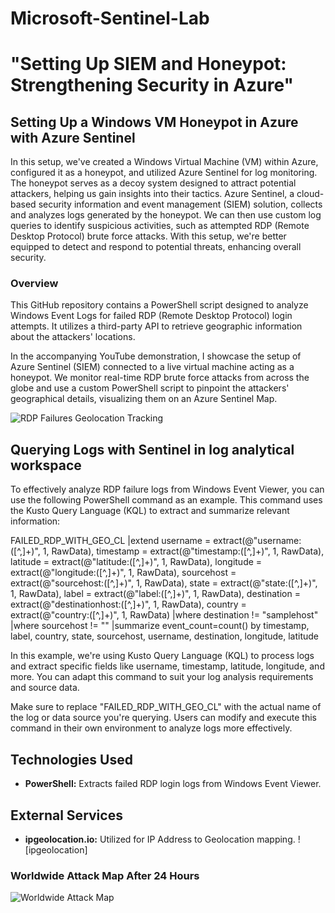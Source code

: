 # Microsoft-Sentinel-Lab

# "Setting Up SIEM and Honeypot: Strengthening Security in Azure"

## Setting Up a Windows VM Honeypot in Azure with Azure Sentinel

In this setup, we've created a Windows Virtual Machine (VM) within Azure, configured it as a honeypot, and utilized Azure Sentinel for log monitoring. The honeypot serves as a decoy system designed to attract potential attackers, helping us gain insights into their tactics. Azure Sentinel, a cloud-based security information and event management (SIEM) solution, collects and analyzes logs generated by the honeypot. We can then use custom log queries to identify suspicious activities, such as attempted RDP (Remote Desktop Protocol) brute force attacks. With this setup, we're better equipped to detect and respond to potential threats, enhancing overall security.

### Overview

This GitHub repository contains a PowerShell script designed to analyze Windows Event Logs for failed RDP (Remote Desktop Protocol) login attempts. It utilizes a third-party API to retrieve geographic information about the attackers' locations.

In the accompanying YouTube demonstration, I showcase the setup of Azure Sentinel (SIEM) connected to a live virtual machine acting as a honeypot. We monitor real-time RDP brute force attacks from across the globe and use a custom PowerShell script to pinpoint the attackers' geographical details, visualizing them on an Azure Sentinel Map.

![RDP Failures Geolocation Tracking](https://imgur.com/a/L2Hd7Zn)

## Querying Logs with Sentinel in log analytical workspace 

To effectively analyze RDP failure logs from Windows Event Viewer, you can use the following PowerShell command as an example. This command uses the Kusto Query Language (KQL) to extract and summarize relevant information:

FAILED_RDP_WITH_GEO_CL
|extend username = extract(@"username:([^,]+)", 1, RawData),
         timestamp = extract(@"timestamp:([^,]+)", 1, RawData),
         latitude = extract(@"latitude:([^,]+)", 1, RawData),
         longitude = extract(@"longitude:([^,]+)", 1, RawData),
         sourcehost = extract(@"sourcehost:([^,]+)", 1, RawData),
         state = extract(@"state:([^,]+)", 1, RawData),
         label = extract(@"label:([^,]+)", 1, RawData),
         destination = extract(@"destinationhost:([^,]+)", 1, RawData),
         country = extract(@"country:([^,]+)", 1, RawData)
 |where destination != "samplehost"
 |where sourcehost != ""
 |summarize event_count=count() by timestamp, label, country, state, sourcehost, username, destination, longitude, latitude

In this example, we're using Kusto Query Language (KQL) to process logs and extract specific fields like username, timestamp, latitude, longitude, and more. You can adapt this command to suit your log analysis requirements and source data.

Make sure to replace "FAILED_RDP_WITH_GEO_CL" with the actual name of the log or data source you're querying. Users can modify and execute this command in their own environment to analyze logs more effectively.


## Technologies Used

- **PowerShell:** Extracts failed RDP login logs from Windows Event Viewer.

## External Services

- **ipgeolocation.io:** Utilized for IP Address to Geolocation mapping.
![ipgeolocation]<blockquote class="imgur-embed-pub" lang="en" data-id="a/QPIM7Uj" data-context="false" ><a href="//imgur.com/a/QPIM7Uj"></a></blockquote><script async src="//s.imgur.com/min/embed.js" charset="utf-8"></script>


### Worldwide Attack Map After 24 Hours

![Worldwide Attack Map](https://imgur.com/a/weSpAK8)
